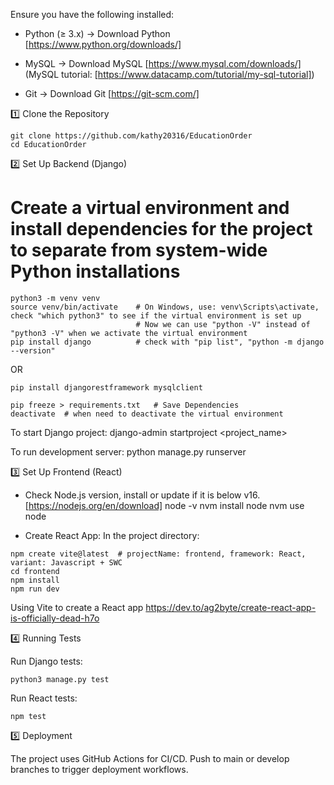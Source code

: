 Ensure you have the following installed:​​ 

* Python (≥ 3.x) → Download Python [https://www.python.org/downloads/]

* MySQL → Download MySQL [https://www.mysql.com/downloads/] (MySQL tutorial: [https://www.datacamp.com/tutorial/my-sql-tutorial])

* Git → Download Git [https://git-scm.com/]

1️⃣ Clone the Repository
```
git clone https://github.com/kathy20316/EducationOrder
cd EducationOrder
```

2️⃣ Set Up Backend (Django)

# Create a virtual environment and install dependencies for the project to separate from system-wide Python installations
```
python3 -m venv venv
source venv/bin/activate    # On Windows, use: venv\Scripts\activate, check "which python3" to see if the virtual environment is set up
                            # Now we can use "python -V" instead of "python3 -V" when we activate the virtual environment
pip install django          # check with "pip list", "python -m django --version"
```
OR 
```
pip install djangorestframework mysqlclient
```
```
pip freeze > requirements.txt   # Save Dependencies
deactivate  # when need to deactivate the virtual environment
```
To start Django project:
    django-admin startproject <project_name>

To run development server:
    python manage.py runserver


3️⃣ Set Up Frontend (React)

* Check Node.js version, install or update if it is below v16. [https://nodejs.org/en/download]
node -v
nvm install node
nvm use node

* Create React App:
In the project directory:
```
npm create vite@latest  # projectName: frontend, framework: React, variant: Javascript + SWC
cd frontend
npm install
npm run dev
```
Using Vite to create a React app
https://dev.to/ag2byte/create-react-app-is-officially-dead-h7o 

4️⃣ Running Tests

Run Django tests:
```
python3 manage.py test
```

Run React tests:
```
npm test
```

5️⃣ Deployment

The project uses GitHub Actions for CI/CD.
Push to main or develop branches to trigger deployment workflows.​​
